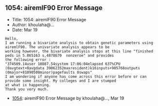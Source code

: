 ## 1054: airemlF90 Error Message

- Title: 1054: airemlF90 Error Message
- Author: khoulaha@...
- Date: Mar 19
```
Hello, 
I am running a bivariate analysis to obtain genetic parameters using airemlF90. The univariate analysis appears to be
working however, the bivariate analysis stops at this line "finished peds in 5.865163 s,4878670  nonzeroe" and provides
the following error :
"374509.14user 18087.54system 17:06:04elapsed 637%CPU (0avgtext+0avgdata 39062352maxresident)k16inputs+905768outputs
(0major+81090508minor)pagefaults 0swaps"
I am wondering if anyone has come across this error before or can provide some insight. My colleges and I are stumped
at what is happening. 
Thank you very much. 
```

- [1054](1054.md): airemlF90 Error Message by khoulaha@..., Mar 19
